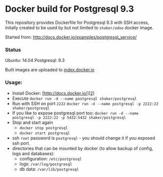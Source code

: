 Docker build for Postgresql 9.3
================================

This repository provides Dockerfile for Postgresql 9.3 with SSH access, initally created to be used by but not limited to `shaker/odoo` docker image.

Started from: http://docs.docker.io/examples/postgresql_service/

### Status
Ubuntu: 14.04
Postgresql: 9.3

Built images are uploaded to [index.docker.io][1]

### Usage:

 - Install Docker: [http://docs.docker.io/][2]
 - Execute
 `docker run -d --name postgresql shaker/postgresql`
 - Run with SSH on port `2222`
 `docker run -d --name postgresql -p 2222:22 shaker/postgresql`
 - If you like to expose postgresql port too:
 `docker run -d --name postgresql -p 2222:22 -p 5432:5432 shaker/postgresql`
 - Stop and start again
   - `docker stop postgresql`
   - `docker start postgresql`
 - ssh `root` password is `postgresql` - you should change it if you exposed ssh port.
 - directories that can be mounted by docker (to allow backup of config, logs and databases):
   - configuration: `/etc/postgresql`
   - logs: `/var/log/postgresql`
   - db data: `/var/lib/postgresql`

  [1]: https://index.docker.io/u/shaker/
  [2]: http://docs.docker.io/en/latest/ "docs.docker.io"
